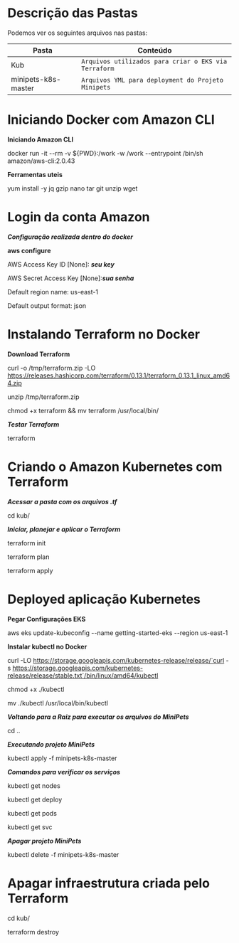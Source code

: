# Descrição das Pastas

Podemos ver os seguintes arquivos nas pastas:

|Pasta                |Conteúdo                 |
|----------------|-------------------------------|
|Kub|`Arquivos utilizados para criar o EKS via Terraform`            
|minipets-k8s-master          |`Arquivos YML para deployment do Projeto Minipets`            |



# Iniciando Docker com Amazon CLI

 **Iniciando Amazon CLI**

  docker run -it --rm -v ${PWD}:/work -w /work --entrypoint /bin/sh amazon/aws-cli:2.0.43

   **Ferramentas uteis** 

 yum install -y jq gzip nano tar git unzip wget


# Login da conta Amazon
***Configuração realizada dentro do docker***

**aws configure**

AWS Access Key ID [None]: ***seu key***

AWS Secret Access Key [None]:***sua senha***

Default region name: us-east-1

Default output format: json


# Instalando Terraform no Docker

**Download Terraform** 

curl -o /tmp/terraform.zip -LO https://releases.hashicorp.com/terraform/0.13.1/terraform_0.13.1_linux_amd64.zip

unzip /tmp/terraform.zip

chmod +x terraform && mv terraform /usr/local/bin/


***Testar Terraform***

terraform

# Criando o Amazon Kubernetes com Terraform

***Acessar a pasta com os arquivos .tf***

cd kub/

***Iniciar, planejar e aplicar o Terraform***

terraform init

terraform plan

terraform apply


# Deployed aplicação Kubernetes


**Pegar Configurações EKS** 

aws eks update-kubeconfig --name getting-started-eks --region us-east-1

**Instalar kubectl no Docker** 

curl -LO https://storage.googleapis.com/kubernetes-release/release/`curl -s https://storage.googleapis.com/kubernetes-release/release/stable.txt`/bin/linux/amd64/kubectl


chmod +x ./kubectl


mv ./kubectl /usr/local/bin/kubectl


***Voltando para a Raiz para executar os arquivos do MiniPets***

cd ..

***Executando projeto MiniPets***

kubectl apply -f minipets-k8s-master

***Comandos para verificar os serviços***

kubectl get nodes

kubectl get deploy

kubectl get pods

kubectl get svc


***Apagar projeto MiniPets***

kubectl delete -f minipets-k8s-master

# Apagar infraestrutura criada pelo Terraform
cd kub/

terraform destroy
 
